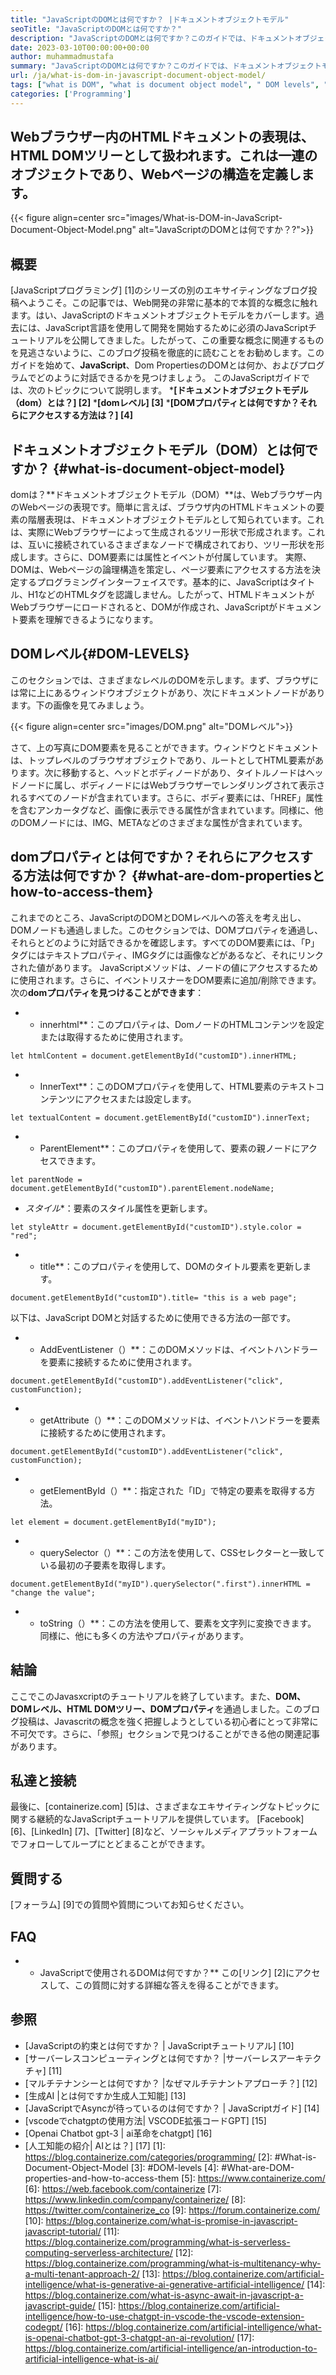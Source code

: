 ```yaml
---
title: "JavaScriptのDOMとは何ですか？ |ドキュメントオブジェクトモデル" 
seoTitle: "JavaScriptのDOMとは何ですか？" 
description: "JavaScriptのDOMとは何ですか？このガイドでは、ドキュメントオブジェクトモデル、DOMのプロパティ、DOMのレベル、およびDOM要素にアクセスする方法を示します。" 
date: 2023-03-10T00:00:00+00:00
author: muhammadmustafa
summary: "JavaScriptのDOMとは何ですか？このガイドでは、ドキュメントオブジェクトモデル、DOMのプロパティ、DOMのレベル、およびDOM要素にアクセスする方法を示します。" 
url: /ja/what-is-dom-in-javascript-document-object-model/
tags: ["what is DOM", "what is document object model", " DOM levels", "HTML DOM tree", "DOM properties"]
categories: ['Programming']
---
```


## Webブラウザー内のHTMLドキュメントの表現は、HTML DOMツリーとして扱われます。これは一連のオブジェクトであり、Webページの構造を定義します。

{{< figure align=center src="images/What-is-DOM-in-JavaScript-Document-Object-Model.png" alt="JavaScriptのDOMとは何ですか？?">}}


## 概要
[JavaScriptプログラミング] [1]のシリーズの別のエキサイティングなブログ投稿へようこそ。この記事では、Web開発の非常に基本的で本質的な概念に触れます。はい、JavaScriptのドキュメントオブジェクトモデルをカバーします。過去には、JavaScript言語を使用して開発を開始するために必須のJavaScriptチュートリアルを公開してきました。したがって、この重要な概念に関連するものを見逃さないように、このブログ投稿を徹底的に読むことをお勧めします。このガイドを始めて、**JavaScript**、Dom PropertiesのDOMとは何か、およびプログラムでどのように対話できるかを見つけましょう。
このJavaScriptガイドでは、次のトピックについて説明します。
***[ドキュメントオブジェクトモデル（dom）とは？] [2]**
***[domレベル] [3]**
***[DOMプロパティとは何ですか？それらにアクセスする方法は？] [4]**

## ドキュメントオブジェクトモデル（DOM）とは何ですか？ {#what-is-document-object-model}
domは？**ドキュメントオブジェクトモデル（DOM）**は、Webブラウザー内のWebページの表現です。簡単に言えば、ブラウザ内のHTMLドキュメントの要素の階層表現は、ドキュメントオブジェクトモデルとして知られています。これは、実際にWebブラウザーによって生成されるツリー形状で形成されます。これは、互いに接続されているさまざまなノードで構成されており、ツリー形状を形成します。さらに、DOM要素には属性とイベントが付属しています。
実際、DOMは、Webページの論理構造を策定し、ページ要素にアクセスする方法を決定するプログラミングインターフェイスです。基本的に、JavaScriptはタイトル、H1などのHTMLタグを認識しません。したがって、HTMLドキュメントがWebブラウザーにロードされると、DOMが作成され、JavaScriptがドキュメント要素を理解できるようになります。

## DOMレベル{#DOM-LEVELS}
このセクションでは、さまざまなレベルのDOMを示します。まず、ブラウザには常に上にあるウィンドウオブジェクトがあり、次にドキュメントノードがあります。下の画像を見てみましょう。

{{< figure align=center src="images/DOM.png" alt="DOMレベル">}}

さて、上の写真にDOM要素を見ることができます。ウィンドウとドキュメントは、トップレベルのブラウザオブジェクトであり、ルートとしてHTML要素があります。次に移動すると、ヘッドとボディノードがあり、タイトルノードはヘッドノードに属し、ボディノードにはWebブラウザーでレンダリングされて表示されるすべてのノードが含まれています。さらに、ボディ要素には、「HREF」属性を含むアンカータグなど、画像に表示できる属性が含まれています。同様に、他のDOMノードには、IMG、METAなどのさまざまな属性が含まれています。

## domプロパティとは何ですか？それらにアクセスする方法は何ですか？ {#what-are-dom-propertiesとhow-to-access-them}
これまでのところ、JavaScriptのDOMとDOMレベルへの答えを考え出し、DOMノードも通過しました。このセクションでは、DOMプロパティを通過し、それらとどのように対話できるかを確認します。すべてのDOM要素には、「P」タグにはテキストプロパティ、IMGタグには画像などがあるなど、それにリンクされた値があります。 JavaScriptメソッドは、ノードの値にアクセスするために使用されます。さらに、イベントリスナーをDOM要素に追加/削除できます。
次の**domプロパティを見つけることができます**：
* * innerhtml**：このプロパティは、DomノードのHTMLコンテンツを設定または取得するために使用されます。
```
let htmlContent = document.getElementById("customID").innerHTML;
```
* * InnerText**：このDOMプロパティを使用して、HTML要素のテキストコンテンツにアクセスまたは設定します。
```
let textualContent = document.getElementById("customID").innerText;
```
* * ParentElement**：このプロパティを使用して、要素の親ノードにアクセスできます。
```
let parentNode = document.getElementById("customID").parentElement.nodeName;
```
* *スタイル**：要素のスタイル属性を更新します。
```
let styleAttr = document.getElementById("customID").style.color = "red";
```
* * title**：このプロパティを使用して、DOMのタイトル要素を更新します。
```
document.getElementById("customID").title= "this is a web page";
```
 以下は、JavaScript DOMと対話するために使用できる方法の一部です。
* * AddEventListener（）**：このDOMメソッドは、イベントハンドラーを要素に接続するために使用されます。
```
document.getElementById("customID").addEventListener("click", customFunction);
```
* * getAttribute（）**：このDOMメソッドは、イベントハンドラーを要素に接続するために使用されます。
```
document.getElementById("customID").addEventListener("click", customFunction);
```
* * getElementById（）**：指定された「ID」で特定の要素を取得する方法。
```
let element = document.getElementById("myID");
```
* * querySelector（）**：この方法を使用して、CSSセレクターと一致している最初の子要素を取得します。
```
document.getElementById("myID").querySelector(".first").innerHTML = "change the value";
```
* * toString（）**：この方法を使用して、要素を文字列に変換できます。
同様に、他にも多くの方法やプロパティがあります。

## 結論
ここでこのJavasxcriptのチュートリアルを終了しています。また、**DOM、DOMレベル、HTML DOMツリー、DOMプロパティ**を通過しました。このブログ投稿は、Javascritの概念を強く把握しようとしている初心者にとって非常に不可欠です。さらに、「参照」セクションで見つけることができる他の関連記事があります。

## 私達と接続
最後に、[containerize.com] [5]は、さまざまなエキサイティングなトピックに関する継続的なJavaScriptチュートリアルを提供しています。 [Facebook] [6]、[LinkedIn] [7]、[Twitter] [8]など、ソーシャルメディアプラットフォームでフォローしてループにとどまることができます。

## 質問する
[フォーラム] [9]での質問や質問についてお知らせください。

## FAQ
* * JavaScriptで使用されるDOMは何ですか？**
この[リンク] [2]にアクセスして、この質問に対する詳細な答えを得ることができます。

## 参照
  * [JavaScriptの約束とは何ですか？ | JavaScriptチュートリアル] [10]
  * [サーバーレスコンピューティングとは何ですか？ |サーバーレスアーキテクチャ] [11]
  * [マルチテナンシーとは何ですか？ |なぜマルチテナントアプローチ？] [12]
  * [生成AI |とは何ですか生成人工知能] [13]
  * [JavaScriptでAsyncが待っているのは何ですか？ | JavaScriptガイド] [14]
  * [vscodeでchatgptの使用方法| VSCODE拡張コードGPT] [15]
  * [Openai Chatbot gpt-3 | ai革命をchatgpt] [16]
  * [人工知能の紹介| AIとは？] [17]
[1]: https://blog.containerize.com/categories/programming/
[2]: #What-is-Document-Object-Model
[3]: #DOM-levels
[4]: #What-are-DOM-properties-and-how-to-access-them
[5]: https://www.containerize.com/
[6]: https://web.facebook.com/containerize
[7]: https://www.linkedin.com/company/containerize/
[8]: https://twitter.com/containerize_co
[9]: https://forum.containerize.com/
[10]: https://blog.containerize.com/what-is-promise-in-javascript-javascript-tutorial/
[11]: https://blog.containerize.com/programming/what-is-serverless-computing-serverless-architecture/
[12]: https://blog.containerize.com/programming/what-is-multitenancy-why-a-multi-tenant-approach-2/
[13]: https://blog.containerize.com/artificial-intelligence/what-is-generative-ai-generative-artificial-intelligence/
[14]: https://blog.containerize.com/what-is-async-await-in-javascript-a-javascript-guide/
[15]: https://blog.containerize.com/artificial-intelligence/how-to-use-chatgpt-in-vscode-the-vscode-extension-codegpt/
[16]: https://blog.containerize.com/artificial-intelligence/what-is-openai-chatbot-gpt-3-chatgpt-an-ai-revolution/
[17]: https://blog.containerize.com/artificial-intelligence/an-introduction-to-artificial-intelligence-what-is-ai/
